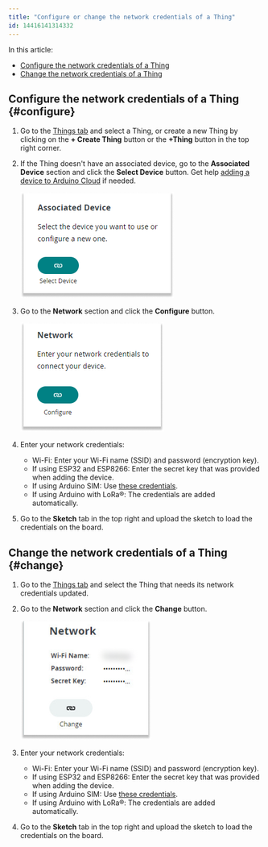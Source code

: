 ```yaml
---
title: "Configure or change the network credentials of a Thing"
id: 14416141314332
---
```


In this article:

- [Configure the network credentials of a Thing](#configure)
- [Change the network credentials of a Thing](#change)

## Configure the network credentials of a Thing {#configure}

1. Go to the [Things tab](https://app.arduino.cc/things) and select a Thing, or create a new Thing by clicking on the **+ Create Thing** button or the **+Thing** button in the top right corner.

1. If the Thing doesn't have an associated device, go to the **Associated Device** section and click the **Select Device** button. Get help [adding a device to Arduino Cloud](https://support.arduino.cc/hc/en-us/articles/360016495559-Add-and-connect-a-device-to-Arduino-Cloud#upload-sketch) if needed.

    ![Associated device section with select device button.](img/associated_device.png)

1. Go to the **Network** section and click the **Configure** button.

    ![Network section with configure button.](img/Network_add.png)

1. Enter your network credentials:

    - Wi-Fi: Enter your Wi-Fi name (SSID) and password (encryption key).
    - If using ESP32 and ESP8266: Enter the secret key that was provided when adding the device.
    - If using Arduino SIM: Use [these credentials](https://support.arduino.cc/hc/en-us/articles/360013825159-What-are-the-credentials-for-the-Arduino-SIM-card).
    - If using Arduino with LoRa®: The credentials are added automatically.

1. Go to the **Sketch** tab in the top right and upload the sketch to load the credentials on the board.

## Change the network credentials of a Thing {#change}

1. Go to the [Things tab](https://app.arduino.cc/things) and select the Thing that needs its network credentials updated.

1. Go to the **Network** section and click the **Change** button.

    ![Network credential information and a button labeled change.](img/Network_change.png)

1. Enter your network credentials:
    - Wi-Fi: Enter your Wi-Fi name (SSID) and password (encryption key).
    - If using ESP32 and ESP8266: Enter the secret key that was provided when adding the device.
    - If using Arduino SIM: Use [these credentials](https://support.arduino.cc/hc/en-us/articles/360013825159-What-are-the-credentials-for-the-Arduino-SIM-card).
    - If using Arduino with LoRa®: The credentials are added automatically.

1. Go to the **Sketch** tab in the top right and upload the sketch to load the credentials on the board.

